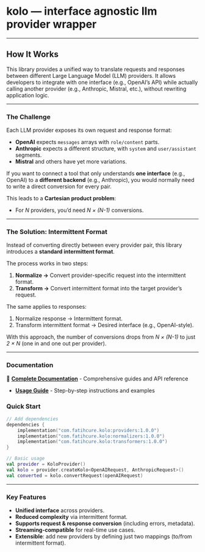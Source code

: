 # kolo — interface agnostic llm provider wrapper

---

## How It Works

This library provides a unified way to translate requests and responses between different Large Language Model (LLM) providers. It allows developers to integrate with one interface (e.g., OpenAI’s API) while actually calling another provider (e.g., Anthropic, Mistral, etc.), without rewriting application logic.

---

### The Challenge

Each LLM provider exposes its own request and response format:

- **OpenAI** expects `messages` arrays with `role/content` parts.
- **Anthropic** expects a different structure, with `system` and `user/assistant` segments.
- **Mistral** and others have yet more variations.

If you want to connect a tool that only understands **one interface** (e.g., OpenAI) to a **different backend** (e.g., Anthropic), you would normally need to write a direct conversion for every pair.

This leads to a **Cartesian product problem**:

- For _N_ providers, you’d need _N × (N-1)_ conversions.

---

### The Solution: Intermittent Format

Instead of converting directly between every provider pair, this library introduces a **standard intermittent format**.

The process works in two steps:

1. **Normalize →** Convert provider-specific request into the intermittent format.
2. **Transform →** Convert intermittent format into the target provider’s request.

The same applies to responses:

1. Normalize response → Intermittent format.
2. Transform intermittent format → Desired interface (e.g., OpenAI-style).

With this approach, the number of conversions drops from _N × (N-1)_ to just _2 × N_ (one in and one out per provider).

---

### Documentation

📖 **[Complete Documentation](docs/README.md)** - Comprehensive guides and API reference

- **[Usage Guide](docs/usage-guide.md)** - Step-by-step instructions and examples

### Quick Start

```kotlin
// Add dependencies
dependencies {
    implementation("com.fatihcure.kolo:providers:1.0.0")
    implementation("com.fatihcure.kolo:normalizers:1.0.0")
    implementation("com.fatihcure.kolo:transformers:1.0.0")
}

// Basic usage
val provider = KoloProvider()
val kolo = provider.createKolo<OpenAIRequest, AnthropicRequest>()
val converted = kolo.convertRequest(openAIRequest)
```

---

### Key Features

- **Unified interface** across providers.
- **Reduced complexity** via intermittent format.
- **Supports request & response conversion** (including errors, metadata).
- **Streaming-compatible** for real-time use cases.
- **Extensible**: add new providers by defining just two mappings (to/from intermittent format).
